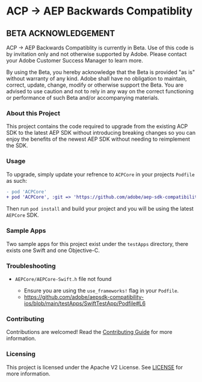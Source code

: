 # ACP -> AEP Backwards Compatiblity

## BETA ACKNOWLEDGEMENT

ACP -> AEP Backwards Compatiblity is currently in Beta. Use of this code is by invitation only and not otherwise supported by Adobe. Please contact your Adobe Customer Success Manager to learn more.

By using the Beta, you hereby acknowledge that the Beta is provided "as is" without warranty of any kind. Adobe shall have no obligation to maintain, correct, update, change, modify or otherwise support the Beta. You are advised to use caution and not to rely in any way on the correct functioning or performance of such Beta and/or accompanying materials.

### About this Project

This project contains the code required to upgrade from the existing ACP SDK to the latest AEP SDK without introducing breaking changes so you can enjoy the benefits of the newest AEP SDK without needing to reimplement the SDK.

### Usage
To upgrade, simply update your refrence to `ACPCore` in your projects `Podfile` as such:
```diff
- pod 'ACPCore'
+ pod 'ACPCore', :git => 'https://github.com/adobe/aep-sdk-compatibility-ios.git', :branch => 'main'
```

Then run `pod install` and build your project and you will be using the latest `AEPCore` SDK.

### Sample Apps
Two sample apps for this project exist under the `testApps` directory, there exists one Swift and one Objective-C. 

### Troubleshooting
 * `AEPCore/AEPCore-Swift.h` file not found

   - Ensure you are using the `use_frameworks!` flag in your `Podfile`.
   - https://github.com/adobe/aepsdk-compatibility-ios/blob/main/testApps/SwiftTestApp/Podfile#L6

### Contributing

Contributions are welcomed! Read the [Contributing Guide](./.github/CONTRIBUTING.md) for more information.

### Licensing

This project is licensed under the Apache V2 License. See [LICENSE](LICENSE) for more information.
